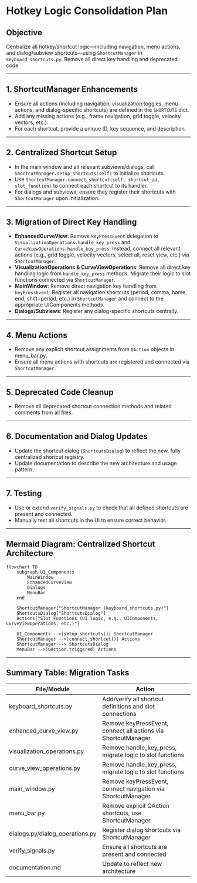 # Hotkey Logic Consolidation Plan

## Objective
Centralize all hotkey/shortcut logic—including navigation, menu actions, and dialog/subview shortcuts—using `ShortcutManager` in `keyboard_shortcuts.py`. Remove all direct key handling and deprecated code.

---

## 1. ShortcutManager Enhancements
- Ensure all actions (including navigation, visualization toggles, menu actions, and dialog-specific shortcuts) are defined in the `SHORTCUTS` dict.
- Add any missing actions (e.g., frame navigation, grid toggle, velocity vectors, etc.).
- For each shortcut, provide a unique ID, key sequence, and description.

---

## 2. Centralized Shortcut Setup
- In the main window and all relevant subviews/dialogs, call `ShortcutManager.setup_shortcuts(self)` to initialize shortcuts.
- Use `ShortcutManager.connect_shortcut(self, shortcut_id, slot_function)` to connect each shortcut to its handler.
- For dialogs and subviews, ensure they register their shortcuts with `ShortcutManager` upon initialization.

---

## 3. Migration of Direct Key Handling
- **EnhancedCurveView**: Remove `keyPressEvent` delegation to `VisualizationOperations.handle_key_press` and `CurveViewOperations.handle_key_press`. Instead, connect all relevant actions (e.g., grid toggle, velocity vectors, select all, reset view, etc.) via `ShortcutManager`.
- **VisualizationOperations & CurveViewOperations**: Remove all direct key handling logic from `handle_key_press` methods. Migrate their logic to slot functions connected via `ShortcutManager`.
- **MainWindow**: Remove direct navigation key handling from `keyPressEvent`. Register all navigation shortcuts (period, comma, home, end, shift+period, etc.) in `ShortcutManager` and connect to the appropriate UIComponents methods.
- **Dialogs/Subviews**: Register any dialog-specific shortcuts centrally.

---

## 4. Menu Actions
- Remove any explicit shortcut assignments from `QAction` objects in menu_bar.py.
- Ensure all menu actions with shortcuts are registered and connected via `ShortcutManager`.

---

## 5. Deprecated Code Cleanup
- Remove all deprecated shortcut connection methods and related comments from all files.

---

## 6. Documentation and Dialog Updates
- Update the shortcut dialog (`ShortcutsDialog`) to reflect the new, fully centralized shortcut registry.
- Update documentation to describe the new architecture and usage pattern.

---

## 7. Testing
- Use or extend `verify_signals.py` to check that all defined shortcuts are present and connected.
- Manually test all shortcuts in the UI to ensure correct behavior.

---

## Mermaid Diagram: Centralized Shortcut Architecture

```mermaid
flowchart TD
    subgraph UI_Components
        MainWindow
        EnhancedCurveView
        Dialogs
        MenuBar
    end

    ShortcutManager["ShortcutManager (keyboard_shortcuts.py)"]
    ShortcutsDialog["ShortcutsDialog"]
    Actions["Slot Functions (UI logic, e.g., UIComponents, CurveViewOperations, etc.)"]

    UI_Components -->|setup_shortcuts()| ShortcutManager
    ShortcutManager -->|connect_shortcut()| Actions
    ShortcutManager --> ShortcutsDialog
    MenuBar -->|QAction.triggered| Actions
```

---

## Summary Table: Migration Tasks

| File/Module                | Action                                                                 |
|----------------------------|------------------------------------------------------------------------|
| keyboard_shortcuts.py      | Add/verify all shortcut definitions and slot connections                |
| enhanced_curve_view.py     | Remove keyPressEvent, connect all actions via ShortcutManager           |
| visualization_operations.py| Remove handle_key_press, migrate logic to slot functions                |
| curve_view_operations.py   | Remove handle_key_press, migrate logic to slot functions                |
| main_window.py             | Remove keyPressEvent, connect navigation via ShortcutManager            |
| menu_bar.py                | Remove explicit QAction shortcuts, use ShortcutManager                  |
| dialogs.py/dialog_operations.py | Register dialog shortcuts via ShortcutManager                      |
| verify_signals.py          | Ensure all shortcuts are present and connected                         |
| documentation.md           | Update to reflect new architecture                                     |